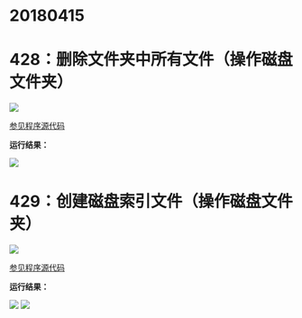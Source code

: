 # 20180415

# 428：删除文件夹中所有文件（操作磁盘文件夹）

<img src="http://image.renkaigis.com/keepcoding/2018041501.png">

<a href="https://github.com/renkaigis/KeepCoding/tree/master/2018/04/15" target="_blank">参见程序源代码</a>

**运行结果：**

<img src="http://image.renkaigis.com/keepcoding/2018041502.png">

# 429：创建磁盘索引文件（操作磁盘文件夹）

<img src="http://image.renkaigis.com/keepcoding/2018041503.png">

<a href="https://github.com/renkaigis/KeepCoding/tree/master/2018/04/15" target="_blank">参见程序源代码</a>

**运行结果：**

<img src="http://image.renkaigis.com/keepcoding/2018041504.png">

<img src="http://image.renkaigis.com/keepcoding/2018041505.png">